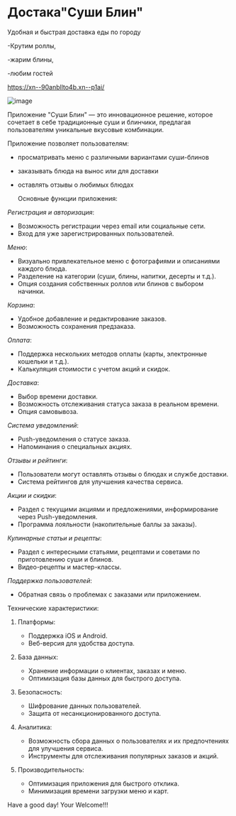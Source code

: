 # Достака"Суши Блин"
Удобная и быстрая доставка еды по городу

-Крутим роллы,

-жарим блины,

-любим гостей

https://xn--90anbllto4b.xn--p1ai/


![image](https://github.com/user-attachments/assets/47ff08ff-2bc3-470d-bb25-172eb4024878)

Приложение "Суши Блин" — это инновационное решение, которое сочетает в себе традиционные суши и блинчики, предлагая пользователям уникальные вкусовые комбинации.





Приложение позволяет пользователям:
- просматривать меню с различными вариантами суши-блинов
- заказывать блюда на вынос или для доставки
- оставлять отзывы о любимых блюдах

  Основные функции приложения:

 *Регистрация и авторизация*:
   - Возможность регистрации через email или социальные сети.
   - Вход для уже зарегистрированных пользователей.

 *Меню*:
   - Визуально привлекательное меню с фотографиями и описаниями каждого блюда.
   - Разделение на категории (суши, блины, напитки, десерты и т.д.).
   - Опция создания собственных роллов или блинов с выбором начинки.

 *Корзина*:
   - Удобное добавление и редактирование заказов.
   - Возможность сохранения предзаказа.

 *Оплата*:
   - Поддержка нескольких методов оплаты (карты, электронные кошельки и т.д.).
   - Калькуляция стоимости с учетом акций и скидок.

 *Доставка*:
   - Выбор времени доставки.
   - Возможность отслеживания статуса заказа в реальном времени.
   - Опция самовывоза.
     
 *Система уведомлений*:
   - Push-уведомления о статусе заказа.
   - Напоминания о специальных акциях.

 *Отзывы и рейтинги*:
   - Пользователи могут оставлять отзывы о блюдах и службе доставки.
   - Система рейтингов для улучшения качества сервиса.

 *Акции и скидки*:
   - Раздел с текущими акциями и предложениями, информирование через Push-уведомления.
   - Программа лояльности (накопительные баллы за заказы).

*Кулинарные статьи и рецепты*:
   - Раздел с интересными статьями, рецептами и советами по приготовлению суши и блинов.
   - Видео-рецепты и мастер-классы.

 *Поддержка пользователей*:
   - Обратная связь о проблемах с заказами или приложением.

Технические характеристики:

1. Платформы:
   - Поддержка iOS и Android.
   - Веб-версия для удобства доступа.

2. База данных:
   - Хранение информации о клиентах, заказах и меню.
   - Оптимизация базы данных для быстрого доступа.

3. Безопасность:
   - Шифрование данных пользователей.
   - Защита от несанкционированного доступа.

4. Аналитика:
   - Возможность сбора данных о пользователях и их предпочтениях для улучшения сервиса.
   - Инструменты для отслеживания популярных заказов и акций.

5. Производительность:
   - Оптимизация приложения для быстрого отклика.
   - Минимизация времени загрузки меню и карт.


Have a good day!
Your Welcome!!!
